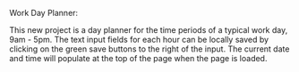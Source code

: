 Work Day Planner:

This new project is a day planner for the time periods of a typical work day, 9am - 5pm.
The text input fields for each hour can be locally saved by clicking on the green save buttons to the right of the input. 
The current date and time will populate at the top of the page when the page is loaded. 